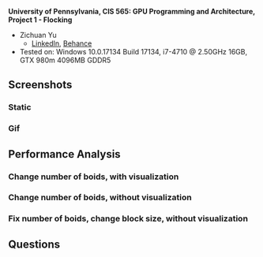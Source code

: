 **University of Pennsylvania, CIS 565: GPU Programming and Architecture,
Project 1 - Flocking**

* Zichuan Yu
  * [LinkedIn](https://www.linkedin.com/in/zichuan-yu/), [Behance](https://www.behance.net/zainyu717ebcc)
* Tested on: Windows 10.0.17134 Build 17134, i7-4710 @ 2.50GHz 16GB, GTX 980m 4096MB GDDR5

## Screenshots

### Static

### Gif

## Performance Analysis

### Change number of boids, with visualization

### Change number of boids, without visualization

### Fix number of boids, change block size, without visualization

## Questions



